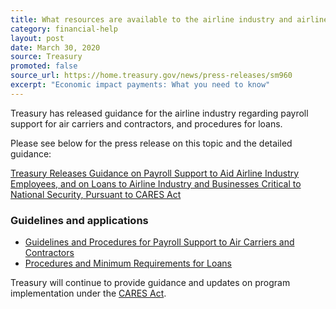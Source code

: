 ```yaml
---
title: What resources are available to the airline industry and airline workers?
category: financial-help
layout: post
date: March 30, 2020
source: Treasury
promoted: false
source_url: https://home.treasury.gov/news/press-releases/sm960
excerpt: "Economic impact payments: What you need to know"
---
```


Treasury has released guidance for the airline industry regarding payroll support for air carriers and contractors, and procedures for loans.

Please see below for the press release on this topic and the detailed guidance:

[Treasury Releases Guidance on Payroll Support to Aid Airline Industry Employees, and on Loans to Airline Industry and Businesses Critical to National Security, Pursuant to CARES Act](https://home.treasury.gov/news/press-releases/sm960)

### Guidelines and applications

- [Guidelines and Procedures for Payroll Support to Air Carriers and Contractors](https://home.treasury.gov/system/files/136/Guidelines%20and%20Procedures%20for%20Payroll%20Support%20to%20Air%20Carriers%20and%20Contractors.pdf)
- [Procedures and Minimum Requirements for Loans](https://home.treasury.gov/system/files/136/Procedures%20and%20Minimum%20Requirements%20for%20Loans.pdf)

 
Treasury will continue to provide guidance and updates on program implementation under the [CARES Act](http://www.treasury.gov/cares).

